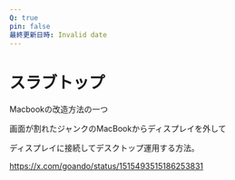 ```yaml
---
Q: true
pin: false
最終更新日時: Invalid date
---
```

# スラブトップ

Macbookの改造方法の一つ

画面が割れたジャンクのMacBookからディスプレイを外して

ディスプレイに接続してデスクトップ運用する方法。

https://x.com/goando/status/1515493515186253831